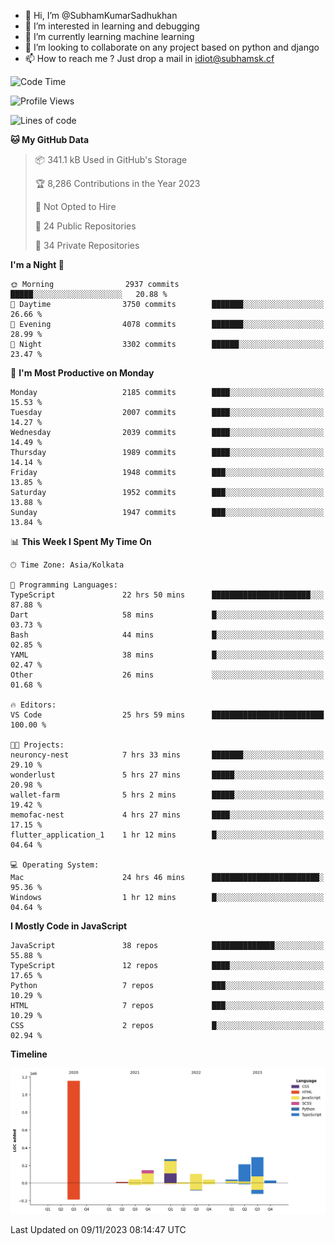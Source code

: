 - 👋 Hi, I’m @SubhamKumarSadhukhan
- 👀 I’m interested in learning and debugging
- 🌱 I’m currently learning machine learning
- 💞️ I’m looking to collaborate on any project based on python and django
- 📫 How to reach me ?
      Just drop a mail in idiot@subhamsk.cf

<!---
SubhamKumarSadhukhan/SubhamKumarSadhukhan is a ✨ special ✨ repository because its `README.md` (this file) appears on your GitHub profile.
You can click the Preview link to take a look at your changes.
--->


<!--START_SECTION:waka-->
![Code Time](http://img.shields.io/badge/Code%20Time-1%2C641%20hrs%2027%20mins-blue)

![Profile Views](http://img.shields.io/badge/Profile%20Views-1-blue)

![Lines of code](https://img.shields.io/badge/From%20Hello%20World%20I%27ve%20Written-2.3%20million%20lines%20of%20code-blue)

**🐱 My GitHub Data** 

> 📦 341.1 kB Used in GitHub's Storage 
 > 
> 🏆 8,286 Contributions in the Year 2023
 > 
> 🚫 Not Opted to Hire
 > 
> 📜 24 Public Repositories 
 > 
> 🔑 34 Private Repositories 
 > 
**I'm a Night 🦉** 

```text
🌞 Morning                2937 commits        █████░░░░░░░░░░░░░░░░░░░░   20.88 % 
🌆 Daytime                3750 commits        ███████░░░░░░░░░░░░░░░░░░   26.66 % 
🌃 Evening                4078 commits        ███████░░░░░░░░░░░░░░░░░░   28.99 % 
🌙 Night                  3302 commits        ██████░░░░░░░░░░░░░░░░░░░   23.47 % 
```
📅 **I'm Most Productive on Monday** 

```text
Monday                   2185 commits        ████░░░░░░░░░░░░░░░░░░░░░   15.53 % 
Tuesday                  2007 commits        ████░░░░░░░░░░░░░░░░░░░░░   14.27 % 
Wednesday                2039 commits        ████░░░░░░░░░░░░░░░░░░░░░   14.49 % 
Thursday                 1989 commits        ████░░░░░░░░░░░░░░░░░░░░░   14.14 % 
Friday                   1948 commits        ███░░░░░░░░░░░░░░░░░░░░░░   13.85 % 
Saturday                 1952 commits        ███░░░░░░░░░░░░░░░░░░░░░░   13.88 % 
Sunday                   1947 commits        ███░░░░░░░░░░░░░░░░░░░░░░   13.84 % 
```


📊 **This Week I Spent My Time On** 

```text
🕑︎ Time Zone: Asia/Kolkata

💬 Programming Languages: 
TypeScript               22 hrs 50 mins      ██████████████████████░░░   87.88 % 
Dart                     58 mins             █░░░░░░░░░░░░░░░░░░░░░░░░   03.73 % 
Bash                     44 mins             █░░░░░░░░░░░░░░░░░░░░░░░░   02.85 % 
YAML                     38 mins             █░░░░░░░░░░░░░░░░░░░░░░░░   02.47 % 
Other                    26 mins             ░░░░░░░░░░░░░░░░░░░░░░░░░   01.68 % 

🔥 Editors: 
VS Code                  25 hrs 59 mins      █████████████████████████   100.00 % 

🐱‍💻 Projects: 
neuroncy-nest            7 hrs 33 mins       ███████░░░░░░░░░░░░░░░░░░   29.10 % 
wonderlust               5 hrs 27 mins       █████░░░░░░░░░░░░░░░░░░░░   20.98 % 
wallet-farm              5 hrs 2 mins        █████░░░░░░░░░░░░░░░░░░░░   19.42 % 
memofac-nest             4 hrs 27 mins       ████░░░░░░░░░░░░░░░░░░░░░   17.15 % 
flutter_application_1    1 hr 12 mins        █░░░░░░░░░░░░░░░░░░░░░░░░   04.64 % 

💻 Operating System: 
Mac                      24 hrs 46 mins      ████████████████████████░   95.36 % 
Windows                  1 hr 12 mins        █░░░░░░░░░░░░░░░░░░░░░░░░   04.64 % 
```

**I Mostly Code in JavaScript** 

```text
JavaScript               38 repos            ██████████████░░░░░░░░░░░   55.88 % 
TypeScript               12 repos            ████░░░░░░░░░░░░░░░░░░░░░   17.65 % 
Python                   7 repos             ███░░░░░░░░░░░░░░░░░░░░░░   10.29 % 
HTML                     7 repos             ███░░░░░░░░░░░░░░░░░░░░░░   10.29 % 
CSS                      2 repos             █░░░░░░░░░░░░░░░░░░░░░░░░   02.94 % 
```



**Timeline**

![Lines of Code chart](https://raw.githubusercontent.com/SubhamKumarSadhukhan/SubhamKumarSadhukhan/main/assets/bar_graph.png)


 Last Updated on 09/11/2023 08:14:47 UTC
<!--END_SECTION:waka-->
